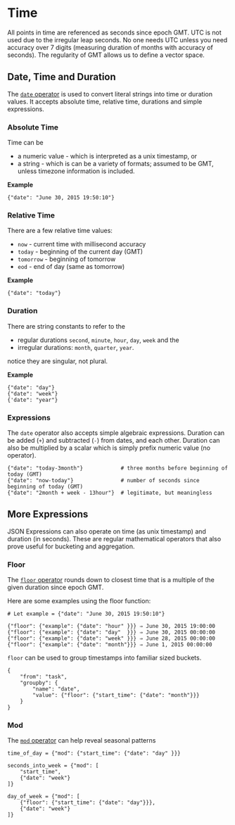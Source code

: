 # Time

All points in time are referenced as seconds since epoch GMT. UTC is not used
due to the irregular leap seconds. No one needs UTC unless you need accuracy
over 7 digits (measuring duration of months with accuracy of seconds). The
regularity of GMT allows us to define a vector space.

## Date, Time and Duration

The [`date` operator](jx_expressions.md#date-operator) is used to convert literal strings into time or duration values. It accepts absolute time, relative time, durations and simple expressions. 

### Absolute Time

Time can be 

* a numeric value - which is interpreted as a unix timestamp, or
* a string - which is can be a variety of formats; assumed to be GMT, unless timezone information is included.     

**Example**

    {"date": "June 30, 2015 19:50:10"}

### Relative Time

There are a few relative time values:

* `now` - current time with millisecond accuracy
* `today` - beginning of the current day (GMT)
* `tomorrow` - beginning of tomorrow
* `eod` - end of day (same as tomorrow) 

**Example**

	{"date": "today"}

### Duration

There are string constants to refer to the 

* regular durations `second`, `minute`, `hour`, `day`, `week` and the
* irregular durations: `month`, `quarter`, `year`.

notice they are singular, not plural. 

**Example**

	{"date": "day"}
	{"date": "week"}
	{'date": "year"}

### Expressions

The `date` operator also accepts simple algebraic expressions. Duration can be added (`+`) and subtracted (`-`) from dates, and each other. Duration can also be multiplied by a scalar which is simply prefix numeric value (no operator).

	{"date": "today-3month"}            # three months before beginning of today (GMT)
	{"date": "now-today"}               # number of seconds since beginning of today (GMT)
	{"date": "2month + week - 13hour"}  # legitimate, but meaningless


More Expressions
----------------

JSON Expressions can also operate on time (as unix timestamp) and duration (in seconds). These are regular mathematical operators that also prove useful for bucketing and aggregation.

### Floor

The [`floor` operator](jx_expressions.md#floor-operator) rounds down to closest time that is a multiple of the given duration since epoch GMT.  

Here are some examples using the floor function:

	# Let example = {"date": "June 30, 2015 19:50:10"}

	{"floor": {"example": {"date": "hour" }}} ⇒ June 30, 2015 19:00:00
	{"floor": {"example": {"date": "day"  }}} ⇒ June 30, 2015 00:00:00
	{"floor": {"example": {"date": "week" }}} ⇒ June 28, 2015 00:00:00
	{"floor": {"example": {"date": "month"}}} ⇒ June 1, 2015 00:00:00

`floor` can be used to group timestamps into familiar sized buckets.


    {
        "from": "task",
        "groupby": {
            "name": "date", 
            "value": {"floor": {"start_time": {"date": "month"}}}
        }
    }


### Mod

The [`mod` operator](jx_expressions.md#mod-operator) can help reveal seasonal patterns

    
    time_of_day = {"mod": {"start_time": {"date": "day" }}}

	seconds_into_week = {"mod": [
        "start_time",  
        {"date": "week"}
    ]}

	day_of_week = {"mod": [
        {"floor": {"start_time": {"date": "day"}}}, 
        {"date": "week"}
    ]}



 




